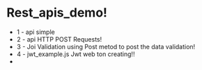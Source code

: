 ﻿# Rest_apis_demo!

* 1 - api simple 
* 2 - api HTTP POST Requests!
* 3 - Joi Validation using Post metod to post the data validation!
* 4 - jwt_example.js Jwt web ton creating!!
* 
